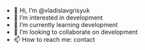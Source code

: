 - 👋 Hi, I’m @vladislavgrisyuk
- 👀 I’m interested in development
- 🌱 I’m currently learning development
- 💞️ I’m looking to collaborate on development
- 📫 How to reach me: contact

